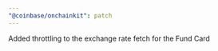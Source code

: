 ```yaml
---
"@coinbase/onchainkit": patch
---
```


Added throttling to the exchange rate fetch for the Fund Card
